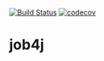 [![Build Status](https://travis-ci.org/DashaSinkova/job4j.svg?branch=master)](https://travis-ci.org/DashaSinkova/job4j)
[![codecov](https://codecov.io/gh/DashaSinkova/job4j/branch/master/graph/badge.svg)](https://codecov.io/gh/DashaSinkova/job4j)
# job4j 

